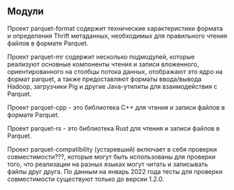 ## Модули

Проект parquet-format содержит технические характеристики формата и определения Thrift метаданных, необходимых для правильного чтения файлов в формате Parquet.

Проект parquet-mr содержит несколько подмодулей, которые реализуют основные компоненты чтения и записи вложенного, ориентированного на столбцы потока данных, отображают это ядро на формат parquet, а также предоставляют форматы ввода/вывода Hadoop, загрузчики Pig и другие Java-утилиты для взаимодействия с Parquet.

Проект parquet-cpp - это библиотека C++ для чтения и записи файлов в формате Parquet.

Проект parquet-rs - это библиотека Rust для чтения и записи файлов в Parquet.

Проект parquet-compatibility (устаревший) включает в себя проверки совместимости???, которые могут быть использованы для проверки того, что реализации на разных языках могут читать и записывать файлы друг друга. По данным на январь 2022 года тесты для проверки совместимости существуют только до версии 1.2.0.
